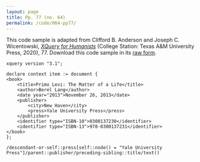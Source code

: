 ```yaml
---
layout: page
title: Pp. 77 (no. 64)
permalink: /code/064-pp77/
---
```


This code sample is adapted from Clifford B. Anderson and Joseph C. Wicentowski, 
[_XQuery for Humanists_](/) (College Station: Texas A&M University Press, 2020), 77. 
Download this code sample in its [raw form](/code/064-pp77/064-pp77.xq).

```xquery
xquery version "3.1";

declare context item := document {
<book>
    <title>Primo Levi: The Matter of a Life</title>
    <author>Berel Lang</author>
    <date year="2013">November 26, 2013</date>
    <publisher>
        <city>New Haven</city>
        <press>Yale University Press</press>
    </publisher>
    <identifier type="ISBN-10">0300137230</identifier>
    <identifier type="ISBN-13">978-0300137231</identifier>
</book>
};

/descendant-or-self::press[self::node() = "Yale University Press"]/parent::publisher/preceding-sibling::title/text()
```  
